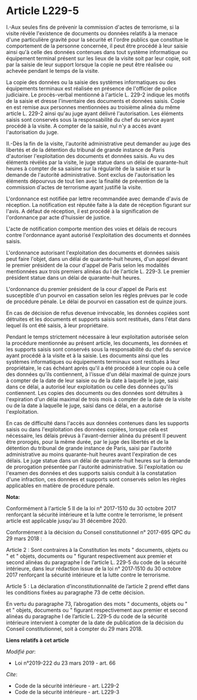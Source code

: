 # Article L229-5

I.-Aux seules fins de prévenir la commission d'actes de terrorisme, si la visite révèle l'existence de documents ou données
relatifs à la menace d'une particulière gravité pour la sécurité et l'ordre publics que constitue le comportement de la
personne concernée, il peut être procédé à leur saisie ainsi qu'à celle des données contenues dans tout système informatique
ou équipement terminal présent sur les lieux de la visite soit par leur copie, soit par la saisie de leur support lorsque la
copie ne peut être réalisée ou achevée pendant le temps de la visite.

La copie des données ou la saisie des systèmes informatiques ou des équipements terminaux est réalisée en présence de
l'officier de police judiciaire. Le procès-verbal mentionné à l'article L. 229-2 indique les motifs de la saisie et dresse
l'inventaire des documents et données saisis. Copie en est remise aux personnes mentionnées au troisième alinéa du même
article L. 229-2 ainsi qu'au juge ayant délivré l'autorisation. Les éléments saisis sont conservés sous la responsabilité du
chef du service ayant procédé à la visite. A compter de la saisie, nul n'y a accès avant l'autorisation du juge.

II.-Dès la fin de la visite, l'autorité administrative peut demander au juge des libertés et de la détention du tribunal de
grande instance de Paris d'autoriser l'exploitation des documents et données saisis. Au vu des éléments révélés par la
visite, le juge statue dans un délai de quarante-huit heures à compter de sa saisine sur la régularité de la saisie et sur la
demande de l'autorité administrative. Sont exclus de l'autorisation les éléments dépourvus de tout lien avec la finalité de
prévention de la commission d'actes de terrorisme ayant justifié la visite.

L'ordonnance est notifiée par lettre recommandée avec demande d'avis de réception. La notification est réputée faite à la
date de réception figurant sur l'avis. A défaut de réception, il est procédé à la signification de l'ordonnance par acte
d'huissier de justice.

L'acte de notification comporte mention des voies et délais de recours contre l'ordonnance ayant autorisé l'exploitation des
documents et données saisis.

L'ordonnance autorisant l'exploitation des documents et données saisis peut faire l'objet, dans un délai de quarante-huit
heures, d'un appel devant le premier président de la cour d'appel de Paris selon les modalités mentionnées aux trois premiers
alinéas du I de l'article L. 229-3. Le premier président statue dans un délai de quarante-huit heures.

L'ordonnance du premier président de la cour d'appel de Paris est susceptible d'un pourvoi en cassation selon les règles
prévues par le code de procédure pénale. Le délai de pourvoi en cassation est de quinze jours.

En cas de décision de refus devenue irrévocable, les données copiées sont détruites et les documents et supports saisis sont
restitués, dans l'état dans lequel ils ont été saisis, à leur propriétaire.

Pendant le temps strictement nécessaire à leur exploitation autorisée selon la procédure mentionnée au présent article, les
documents, les données et les supports saisis sont conservés sous la responsabilité du chef du service ayant procédé à la
visite et à la saisie. Les documents ainsi que les systèmes informatiques ou équipements terminaux sont restitués à leur
propriétaire, le cas échéant après qu'il a été procédé à leur copie ou à celle des données qu'ils contiennent, à l'issue d'un
délai maximal de quinze jours à compter de la date de leur saisie ou de la date à laquelle le juge, saisi dans ce délai, a
autorisé leur exploitation ou celle des données qu'ils contiennent. Les copies des documents ou des données sont détruites à
l'expiration d'un délai maximal de trois mois à compter de la date de la visite ou de la date à laquelle le juge, saisi dans
ce délai, en a autorisé l'exploitation.

En cas de difficulté dans l'accès aux données contenues dans les supports saisis ou dans l'exploitation des données copiées,
lorsque cela est nécessaire, les délais prévus à l'avant-dernier alinéa du présent II peuvent être prorogés, pour la même
durée, par le juge des libertés et de la détention du tribunal de grande instance de Paris, saisi par l'autorité
administrative au moins quarante-huit heures avant l'expiration de ces délais. Le juge statue dans un délai de quarante-huit
heures sur la demande de prorogation présentée par l'autorité administrative. Si l'exploitation ou l'examen des données et
des supports saisis conduit à la constatation d'une infraction, ces données et supports sont conservés selon les règles
applicables en matière de procédure pénale.

**Nota:**

Conformément à l'article 5 II de la loi n° 2017-1510 du 30 octobre 2017 renforçant la sécurité intérieure et la lutte contre
le terrorisme, le présent article est applicable jusqu'au 31 décembre 2020.

Conformément à la décision du Conseil constitutionnel n° 2017-695 QPC du 29 mars 2018 :

Article 2 : Sont contraires à la Constitution les mots " documents, objets ou " et " objets, documents ou " figurant
respectivement aux premier et second alinéas du paragraphe I de l’article L. 229-5 du code de la sécurité intérieure, dans
leur rédaction issue de la loi n° 2017‑1510 du 30 octobre 2017 renforçant la sécurité intérieure et la lutte contre le
terrorisme.

Article 5 : La déclaration d’inconstitutionnalité de l’article 2 prend effet dans les conditions fixées au paragraphe 73 de
cette décision.

En vertu du paragraphe 73, l’abrogation des mots " documents, objets ou " et " objets, documents ou " figurant respectivement
aux premier et second alinéas du paragraphe I de l’article L. 229-5 du code de la sécurité intérieure intervient à compter de
la date de publication de la décision du Conseil constitutionnel, soit à compter du 29 mars 2018.

**Liens relatifs à cet article**

_Modifié par_:

  - Loi n°2019-222 du 23 mars 2019 - art. 66

_Cite_:

  - Code de la sécurité intérieure - art. L229-2
  - Code de la sécurité intérieure - art. L229-3
